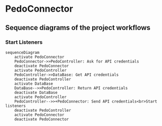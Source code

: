 # PedoConnector

## Sequence diagrams of the project workflows
### Start Listeners

```mermaid
sequenceDiagram
    activate PedoConnector
    PedoConnector->>PedoController: Ask for API credentials
    deactivate PedoConnector
    activate PedoController
    PedoController->>DataBase: Get API credentials
    deactivate PedoController
    activate DataBase
    DataBase-->>PedoController: Return API credentials
    deactivate DataBase
    activate PedoController
    PedoController-->>+PedoConnector: Send API credentials<br>Start listeners
    deactivate PedoController
    activate PedoConnector
    deactivate PedoConnector
```